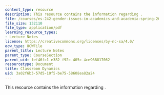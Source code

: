```yaml
---
content_type: resource
description: This resource contains the information regarding .
file: /courses/es-242-gender-issues-in-academics-and-academia-spring-2004/3a02f6b357d510f5be7558608ea82a24_MITES_242S04_ses7.pdf
file_size: 132110
file_type: application/pdf
learning_resource_types:
- Lecture Notes
license: https://creativecommons.org/licenses/by-nc-sa/4.0/
ocw_type: OCWFile
parent_title: Lecture Notes
parent_type: CourseSection
parent_uid: fef46fc1-e382-f92c-405c-4ce968817062
resourcetype: Document
title: Classroom Dynamics
uid: 3a02f6b3-57d5-10f5-be75-58608ea82a24
---
```

This resource contains the information regarding .